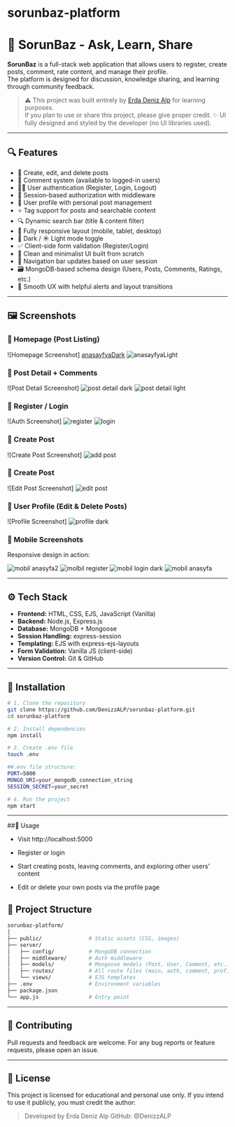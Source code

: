 # sorunbaz-platform


# 🧠 SorunBaz - Ask, Learn, Share

**SorunBaz** is a full-stack web application that allows users to register, create posts, comment, rate content, and manage their profile.  
The platform is designed for discussion, knowledge sharing, and learning through community feedback.

> ⚠️ This project was built entirely by [Erda Deniz Alp](https://github.com/DenizzALP) for learning purposes.  
> If you plan to use or share this project, please give proper credit.
> ✨ UI fully designed and styled by the developer (no UI libraries used).
 
---

## 🔍 Features

- 📝 Create, edit, and delete posts
- 💬 Comment system (available to logged-in users)
- 🧑‍🎓 User authentication (Register, Login, Logout)
- 🔐 Session-based authorization with middleware
- 🧾 User profile with personal post management
- ⭐ Tag support for posts and searchable content
- 🔍 Dynamic search bar (title & content filter)
- 📱 Fully responsive layout (mobile, tablet, desktop)
- 🌙 Dark / ☀️ Light mode toggle
- ✅ Client-side form validation (Register/Login)
- 🧠 Clean and minimalist UI built from scratch
- 🧭 Navigation bar updates based on user session
- 🗃 MongoDB-based schema design (Users, Posts, Comments, Ratings, etc.)
- 🎯 Smooth UX with helpful alerts and layout transitions

---

## 🖼 Screenshots

### 🔹 Homepage (Post Listing)
![Homepage Screenshot]
[anasayfyaDark](https://github.com/user-attachments/assets/b6f2be83-761f-4578-abb8-acc86b35cdb5)
![anasayfyaLight](https://github.com/user-attachments/assets/ccf10f0e-60bf-4c28-9f51-cd1f64cdaff1)


### 🔹 Post Detail + Comments
![Post Detail Screenshot]
![post detail dark](https://github.com/user-attachments/assets/3b3443b2-2020-4875-a2ad-d54868d4e211)
![post detail light](https://github.com/user-attachments/assets/3caf3a72-730d-4c7f-beb9-fc3b62d85d83)


### 🔹 Register / Login
![Auth Screenshot]
![register](https://github.com/user-attachments/assets/1146cad5-bf4b-4b97-b108-ae2cd1a1c42e)
![login](https://github.com/user-attachments/assets/850ec74b-5e99-4abd-b95d-38671c4d9b04)

### 🔹 Create Post
![Create Post Screenshot]
![add post](https://github.com/user-attachments/assets/37c571f9-a49a-4ae7-a054-849b1109031e)

### 🔹 Create Post
![Edit Post Screenshot]
![edit post](https://github.com/user-attachments/assets/c920c15e-eb9f-471c-90bb-a1d4032702e7)

### 🔹 User Profile (Edit & Delete Posts)
![Profile Screenshot]
![profile dark](https://github.com/user-attachments/assets/ba243ff8-42e1-4964-a817-aa1e019e3038)

### 🔹 Mobile Screenshots


Responsive design in action:

![mobil anasyfa2](https://github.com/user-attachments/assets/c0d2be74-1355-4825-8fe6-ad129827155a)
![molbil register](https://github.com/user-attachments/assets/7b6e0ce9-f156-46d3-9567-ccda4d4c19d3)
![mobil login dark](https://github.com/user-attachments/assets/c1f3601f-9f14-46c5-af48-18b2f5d25419)
![mobil anasyfa](https://github.com/user-attachments/assets/f3aa4331-7149-4231-bbe0-670928664fa2)



---

## ⚙️ Tech Stack

- **Frontend:** HTML, CSS, EJS, JavaScript (Vanilla)
- **Backend:** Node.js, Express.js
- **Database:** MongoDB + Mongoose
- **Session Handling:** express-session
- **Templating:** EJS with express-ejs-layouts
- **Form Validation:** Vanilla JS (client-side)
- **Version Control:** Git & GitHub

---


## 🚀 Installation

```bash
# 1. Clone the repository
git clone https://github.com/DenizzALP/sorunbaz-platform.git
cd sorunbaz-platform

# 2. Install dependencies
npm install

# 3. Create .env file
touch .env

##.env file structure:
PORT=5000
MONGO_URI=your_mongodb_connection_string
SESSION_SECRET=your_secret

# 4. Run the project
npm start
```

---

##🧪 Usage

- Visit http://localhost:5000

- Register or login

- Start creating posts, leaving comments, and exploring other users' content

- Edit or delete your own posts via the profile page

## 📁 Project Structure


```bash
sorunbaz-platform/
│
├── public/               # Static assets (CSS, images)
├── server/
│   ├── config/           # MongoDB connection
│   ├── middleware/       # Auth middleware
│   ├── models/           # Mongoose models (Post, User, Comment, etc.)
│   ├── routes/           # All route files (main, auth, comment, profile, etc.)
│   └── views/            # EJS templates
├── .env                  # Environment variables
├── package.json
└── app.js                # Entry point

```

---

## 🤝 Contributing
Pull requests and feedback are welcome.
For any bug reports or feature requests, please open an issue.

---

## 📄 License
This project is licensed for educational and personal use only.
If you intend to use it publicly, you must credit the author:

> Developed by Erda Deniz Alp
> GitHub: @DenizzALP












